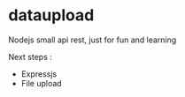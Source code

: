 dataupload
==========

Nodejs small api rest, just for fun and learning

Next steps :

- Expressjs
- File upload 

